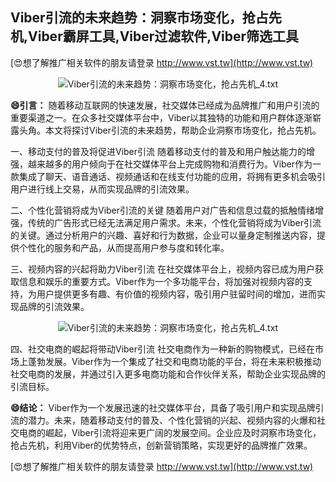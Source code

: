 ## **Viber引流的未来趋势：洞察市场变化，抢占先机,Viber霸屏工具,Viber过滤软件,Viber筛选工具**

[😍想了解推广相关软件的朋友请登录 http://www.vst.tw](http://www.vst.tw)

 <center><img src="https://vst.tw/MP4/tuiguang/png/4.png" alt="Viber引流的未来趋势：洞察市场变化，抢占先机_4.txt"></center>

**😄引言：**
随着移动互联网的快速发展，社交媒体已经成为品牌推广和用户引流的重要渠道之一。在众多社交媒体平台中，Viber以其独特的功能和用户群体逐渐崭露头角。本文将探讨Viber引流的未来趋势，帮助企业洞察市场变化，抢占先机。

一、移动支付的普及将促进Viber引流
随着移动支付的普及和用户触达能力的增强，越来越多的用户倾向于在社交媒体平台上完成购物和消费行为。Viber作为一款集成了聊天、语音通话、视频通话和在线支付功能的应用，将拥有更多机会吸引用户进行线上交易，从而实现品牌的引流效果。

二、个性化营销将成为Viber引流的关键
随着用户对广告和信息过载的抵触情绪增强，传统的广告形式已经无法满足用户需求。未来，个性化营销将成为Viber引流的关键。通过分析用户的兴趣、喜好和行为数据，企业可以量身定制推送内容，提供个性化的服务和产品，从而提高用户参与度和转化率。

三、视频内容的兴起将助力Viber引流
在社交媒体平台上，视频内容已成为用户获取信息和娱乐的重要方式。Viber作为一个多功能平台，将加强对视频内容的支持，为用户提供更多有趣、有价值的视频内容，吸引用户驻留时间的增加，进而实现品牌的引流效果。

 <center><img src="https://vst.tw/MP4/tuiguang/png/8.png" alt="Viber引流的未来趋势：洞察市场变化，抢占先机_4.txt"></center>

四、社交电商的崛起将带动Viber引流
社交电商作为一种新的购物模式，已经在市场上蓬勃发展。Viber作为一个集成了社交和电商功能的平台，将在未来积极推动社交电商的发展，并通过引入更多电商功能和合作伙伴关系，帮助企业实现品牌的引流目标。

**😄结论：**
Viber作为一个发展迅速的社交媒体平台，具备了吸引用户和实现品牌引流的潜力。未来，随着移动支付的普及、个性化营销的兴起、视频内容的火爆和社交电商的崛起，Viber引流将迎来更广阔的发展空间。企业应及时洞察市场变化，抢占先机，利用Viber的优势特点，创新营销策略，实现更好的品牌推广效果。

[😍想了解推广相关软件的朋友请登录 http://www.vst.tw](http://www.vst.tw)



